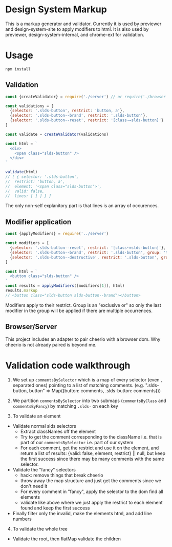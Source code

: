 # Design System Markup

This is a markup generator and validator. Currently it is used by previewer and design-system-site to apply modifiers to html. It is also used by previewer, design-system-internal, and chrome-ext for validation.


# Usage

`npm install`


## Validation

```js
const {createValidator} = require('./server') // or require('./browser')

const validations = [
  {selector: '.slds-button', restrict: 'button, a'},
  {selector: '.slds-button--brand', restrict: '.slds-button'},
  {selector: '.slds-button--reset', restrict: '[class~=slds-button]'}
]

const validate = createValidator(validations)

const html = `
  <div>
    <span class="slds-button" />
  </div>
`

validate(html)
// [ { selector: '.slds-button',
//  restrict: 'button, a',
//  element: '<span class="slds-button">',
//  valid: false,
//  lines: [ 1 ] } ]
```

The only non-self explanitory part is that lines is an array of occurences.


## Modifier application

```js
const {applyModifiers} = require('../server')

const modifiers = [
  {selector: '.slds-button--reset', restrict: '[class~=slds-button]'},
  {selector: '.slds-button--brand', restrict: '.slds-button', group: 'theme'},
  {selector: '.slds-button--destructive', restrict: '.slds-button', group: 'theme'}
]

const html = `
  <button class="slds-button" />
`
const results = applyModifiers([modifiers[1]], html)
results.markup
// <button class="slds-button slds-button--brand"></button>
```

Modifiers apply to their restrict. Group is an "exclusive or" so only the last modifier in the group will be applied if there are multiple occurrences.

## Browser/Server

This project includes an adapter to pair cheerio with a browser dom. Why cheerio is not already paired is beyond me.


# Validation code walkthrough

1. We set up `commentsBySelector` which is a map of every selector (even , separated ones) pointing to a list of matching comments. (e.g. ".slds-button, button" => Map({button: comments, .slds-button: comments}))

2. We partition `commentsBySelector` into two submaps (`commentsByClass` and `commentsByFancy`) by matching `.slds-` on each key

3. To validate an element
  * Validate normal slds selectors
    * Extract classNames off the element
    * Try to get the comment corresponding to the className i.e. that is part of our `commentsBySelector` i.e. part of our system
    * For each comment, get the restrict and use it on the element, and return a list of results: {valid: false, element, restrict} || null, but keep the first success since there may be many comments with the same selector.
  * Validate the "fancy" selectors
    * hack: remove things that break cheerio
    * throw away the map structure and just get the comments since we don't need it
    * For every comment in "fancy", apply the selector to the dom find all elements
    * validate like above where we just apply the restrict to each element found and keep the first success
  * Finally filter only the invalid, make the elements html, and add line numbers

4. To validate the whole tree
  * Validate the root, then flatMap validate the children
